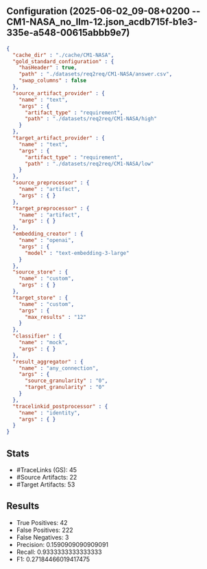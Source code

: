 ## Configuration (2025-06-02_09-08+0200 -- CM1-NASA_no_llm-12.json_acdb715f-b1e3-335e-a548-00615abbb9e7)
```json
{
  "cache_dir" : "./cache/CM1-NASA",
  "gold_standard_configuration" : {
    "hasHeader" : true,
    "path" : "./datasets/req2req/CM1-NASA/answer.csv",
    "swap_columns" : false
  },
  "source_artifact_provider" : {
    "name" : "text",
    "args" : {
      "artifact_type" : "requirement",
      "path" : "./datasets/req2req/CM1-NASA/high"
    }
  },
  "target_artifact_provider" : {
    "name" : "text",
    "args" : {
      "artifact_type" : "requirement",
      "path" : "./datasets/req2req/CM1-NASA/low"
    }
  },
  "source_preprocessor" : {
    "name" : "artifact",
    "args" : { }
  },
  "target_preprocessor" : {
    "name" : "artifact",
    "args" : { }
  },
  "embedding_creator" : {
    "name" : "openai",
    "args" : {
      "model" : "text-embedding-3-large"
    }
  },
  "source_store" : {
    "name" : "custom",
    "args" : { }
  },
  "target_store" : {
    "name" : "custom",
    "args" : {
      "max_results" : "12"
    }
  },
  "classifier" : {
    "name" : "mock",
    "args" : { }
  },
  "result_aggregator" : {
    "name" : "any_connection",
    "args" : {
      "source_granularity" : "0",
      "target_granularity" : "0"
    }
  },
  "tracelinkid_postprocessor" : {
    "name" : "identity",
    "args" : { }
  }
}
```

## Stats
* #TraceLinks (GS): 45
* #Source Artifacts: 22
* #Target Artifacts: 53
## Results
* True Positives: 42
* False Positives: 222
* False Negatives: 3
* Precision: 0.1590909090909091
* Recall: 0.9333333333333333
* F1: 0.27184466019417475
